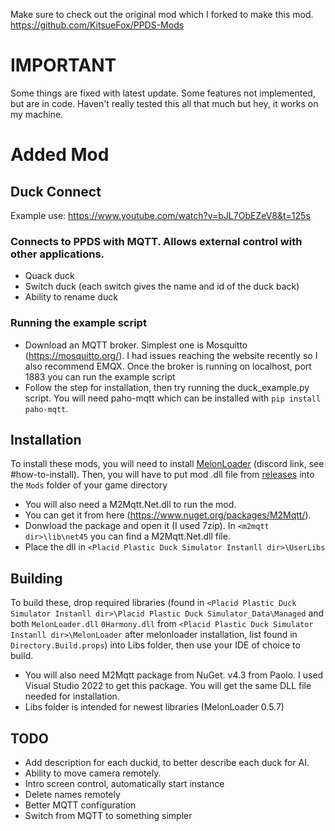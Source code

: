 Make sure to check out the original mod which I forked to make this mod.
https://github.com/KitsueFox/PPDS-Mods

# IMPORTANT
Some things are fixed with latest update. Some features not implemented, but are in code. Haven't really tested this all that much but hey, it works on my machine.

# Added Mod

## Duck Connect

Example use:
https://www.youtube.com/watch?v=bJL7ObEZeV8&t=125s

### Connects to PPDS with MQTT. Allows external control with other applications. 

* Quack duck
* Switch duck (each switch gives the name and id of the duck back)
* Ability to rename duck

### Running the example script

* Download an MQTT broker. Simplest one is Mosquitto (https://mosquitto.org/). I had issues reaching the website recently so I also recommend EMQX. Once the broker is running on localhost, port 1883 you can run the example script
* Follow the step for installation, then try running the duck_example.py script. You will need paho-mqtt which can be installed with `pip install paho-mqtt`. 

## Installation
To install these mods, you will need to install [MelonLoader](https://discord.gg/2Wn3N2P) (discord link, see \#how-to-install).
Then, you will have to put mod .dll file from [releases](https://github.com/pladisdev/PPDS-Mods/releases/tag/update-2023-02-27) into the `Mods` folder of your game directory
* You will also need a M2Mqtt.Net.dll to run the mod. 
* You can get it from here (https://www.nuget.org/packages/M2Mqtt/). 
* Donwload the package and open it (I used 7zip). In `<m2mqtt dir>\lib\net45` you can find a M2Mqtt.Net.dll file. 
* Place the dll in `<Placid Plastic Duck Simulator Instanll dir>\UserLibs`

## Building
To build these, drop required libraries (found in `<Placid Plastic Duck Simulator Instanll dir>\Placid Plastic Duck Simulator_Data\Managed` and both `MelonLoader.dll` `0Harmony.dll` from `<Placid Plastic Duck Simulator Instanll dir>\MelonLoader` after melonloader installation, 
list found in `Directory.Build.props`) into Libs folder, then use your IDE of choice to build. 
* You will also need M2Mqtt package from NuGet. v4.3 from Paolo. I used Visual Studio 2022 to get this package. You will get the same DLL file needed for installation.
* Libs folder is intended for newest libraries (MelonLoader 0.5.7)

## TODO
* Add description for each duckid, to better describe each duck for AI.
* Ability to move camera remotely.
* Intro screen control, automatically start instance
* Delete names remotely
* Better MQTT configuration
* Switch from MQTT to something simpler

